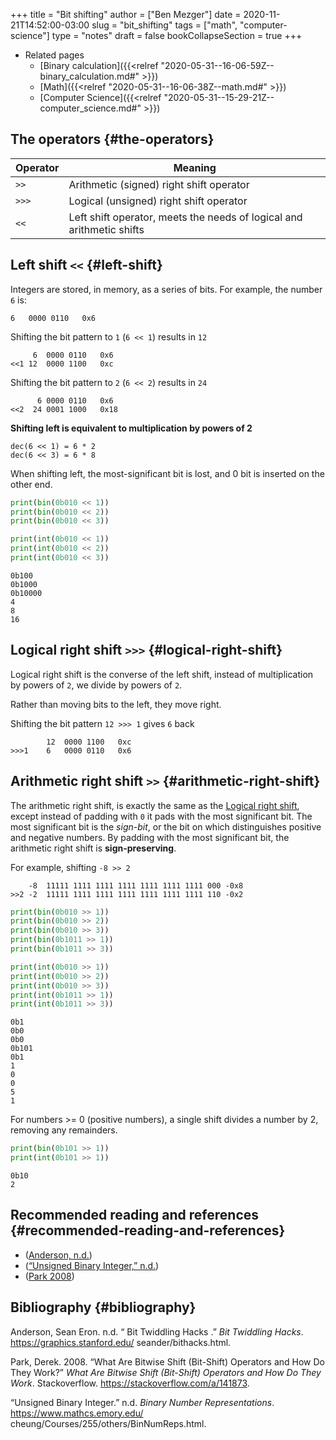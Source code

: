 +++
title = "Bit shifting"
author = ["Ben Mezger"]
date = 2020-11-21T14:52:00-03:00
slug = "bit_shifting"
tags = ["math", "computer-science"]
type = "notes"
draft = false
bookCollapseSection = true
+++

-   Related pages
    -   [Binary calculation]({{<relref "2020-05-31--16-06-59Z--binary_calculation.md#" >}})
    -   [Math]({{<relref "2020-05-31--16-06-38Z--math.md#" >}})
    -   [Computer Science]({{<relref "2020-05-31--15-29-21Z--computer_science.md#" >}})


## The operators {#the-operators}

| Operator | Meaning                                                               |
|----------|-----------------------------------------------------------------------|
| `>>`     | Arithmetic (signed) right shift operator                              |
| `>>>`    | Logical (unsigned) right shift operator                               |
| `<<`     | Left shift operator, meets the needs of logical and arithmetic shifts |


## Left shift `<<` {#left-shift}

Integers are stored, in memory, as a series of bits. For example, the number `6`
is:

```text
6	0000 0110	0x6
```

Shifting the bit pattern to `1` (`6 << 1`) results in `12`

```text
	 6	0000 0110	0x6
<<1	12	0000 1100	0xc
```

Shifting the bit pattern to `2` (`6 << 2`) results in `24`

```text
      6	0000 0110	0x6
<<2  24	0001 1000	0x18
```

**Shifting left is equivalent to multiplication by powers of 2**

```text
dec(6 << 1) = 6 * 2
dec(6 << 3) = 6 * 8
```

When shifting left, the most-significant bit is lost, and 0 bit is inserted on
the other end.

```python
print(bin(0b010 << 1))
print(bin(0b010 << 2))
print(bin(0b010 << 3))

print(int(0b010 << 1))
print(int(0b010 << 2))
print(int(0b010 << 3))
```

```text
0b100
0b1000
0b10000
4
8
16
```


## Logical right shift `>>>` {#logical-right-shift}

Logical right shift is the converse of the left shift, instead of multiplication
by powers of `2`, we divide by powers of `2`.

Rather than moving bits to the left, they move right.

Shifting the bit pattern `12 >>> 1` gives `6` back

```text
        12	0000 1100	0xc
>>>1    6	0000 0110	0x6
```


## Arithmetic right shift `>>` {#arithmetic-right-shift}

The arithmetic right shift, is exactly the same as the [Logical right shift](#logical-right-shift),
except instead of padding with `0` it pads with the most significant bit.
The most significant bit is the _sign-bit_, or the bit on which distinguishes
positive and negative numbers. By padding with the most significant bit, the
arithmetic right shift is **sign-preserving**.

For example, shifting `-8 >> 2`

```text
	-8	11111 1111 1111 1111 1111 1111 1111 000	-0x8
>>2	-2	11111 1111 1111 1111 1111 1111 1111 110	-0x2
```

```python
print(bin(0b010 >> 1))
print(bin(0b010 >> 2))
print(bin(0b010 >> 3))
print(bin(0b1011 >> 1))
print(bin(0b1011 >> 3))

print(int(0b010 >> 1))
print(int(0b010 >> 2))
print(int(0b010 >> 3))
print(int(0b1011 >> 1))
print(int(0b1011 >> 3))
```

```text
0b1
0b0
0b0
0b101
0b1
1
0
0
5
1
```

For numbers >= 0 (positive numbers), a single shift divides a number by 2,
removing any remainders.

```python
print(bin(0b101 >> 1))
print(int(0b101 >> 1))
```

```text
0b10
2
```


## Recommended reading and references {#recommended-reading-and-references}

-   ([Anderson, n.d.](#org64dc79e))
-   ([“Unsigned Binary Integer,” n.d.](#org107cae6))
-   ([Park 2008](#orge536d5e))


## Bibliography {#bibliography}

<a id="org64dc79e"></a>Anderson, Sean Eron. n.d. “ Bit Twiddling Hacks .” _Bit Twiddling Hacks_. <https://graphics.stanford.edu/> seander/bithacks.html.

<a id="orge536d5e"></a>Park, Derek. 2008. “What Are Bitwise Shift (Bit-Shift) Operators and How Do They Work?” _What Are Bitwise Shift (Bit-Shift) Operators and How Do They Work_. Stackoverflow. <https://stackoverflow.com/a/141873>.

<a id="org107cae6"></a>“Unsigned Binary Integer.” n.d. _Binary Number Representations_. <https://www.mathcs.emory.edu/> cheung/Courses/255/others/BinNumReps.html.